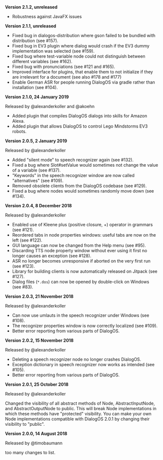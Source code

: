 
**Version 2.1.2, unreleased**

- Robustness against JavaFX issues

**Version 2.1.1, unreleased**

- Fixed bug in dialogos-distribution where gson failed to be bundled with distribution (see #157).
- Fixed bug in EV3 plugin where dialog would crash if the EV3 dummy implementation was selected (see #159).
- Fixed bug where test-variable node could not distinguish between different variables (see #162).
- Fixed bug with pronunciations (see #121 and #165).
- Improved interface for plugins, that enable them to not initialize if they are irrelevant for a document (see also #178 and #177)
- Enable German ASR for people running DialogOS via gradle rather than installation (see #104).

**Version 2.1.0, 24 January 2019**

Released by @alexanderkoller and @akoehn

- Added plugin that compiles DialogOS dialogs into skills for Amazon Alexa.
- Added plugin that allows DialogOS to control Lego Mindstorms EV3 robots.


**Version 2.0.5, 2 January 2019**

Released by @alexanderkoller

- Added "silent mode" to speech recognizer again (see #132).
- Fixed a bug where Slot#setValue would sometimes not change the value of a variable (see #137).
- "Keywords" in the speech recognizer window are now called "alternatives" (see #109).
- Removed obsolete clients from the DialogOS codebase (see #129).
- Fixed a bug where nodes would sometimes randomly move down (see #134).


**Version 2.0.4, 8 December 2018**

Released by @alexanderkoller

- Enabled use of Kleene plus (positive closure, +) operator in grammars (see #121).
- Reordered tabs in node properties windows: useful tabs are now on the left (see #122).
- GUI language can now be changed from the Help menu (see #95).
- Discarding TTS node property window without ever using it first no longer causes an exception (see #128).
- ASR no longer becomes unresponsive if aborted on the very first run (see #123).
- Library for building clients is now automatically released on Jitpack (see #127).
- Dialog files (`*.dos`) can now be opened by double-click on Windows (see #83).

**Version 2.0.3, 21 November 2018**

Released by @alexanderkoller

- Can now use umlauts in the speech recognizer under Windows (see #108).
- The recognizer properties window is now correctly localized (see #109).
- Better error reporting from various parts of DialogOS.


**Version 2.0.2, 15 November 2018**

Released by @alexanderkoller

- Deleting a speech recognizer node no longer crashes DialogOS.
- Exception dictionary in speech recognizer now works as intended (see #105).
- Better error reporting from various parts of DialogOS.


**Version 2.0.1, 25 October 2018**

Released by @alexanderkoller

Changed the visibility of all abstract methods of Node, AbstractInputNode, and AbstractOutputNode to public. This will break Node implementations in which these methods have "protected" visibility. You can make your own Node implementations compatible with DialogOS 2.0.1 by changing their visibility to "public".

**Version 2.0.0, 14 August 2018**

Released by @timobaumann

too many changes to list.
